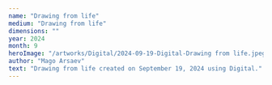 ```yaml
---
name: "Drawing from life"
medium: "Drawing from life"
dimensions: ""
year: 2024
month: 9
heroImage: "/artworks/Digital/2024-09-19-Digital-Drawing from life.jpeg"
author: "Mago Arsaev"
text: "Drawing from life created on September 19, 2024 using Digital."
---
```

